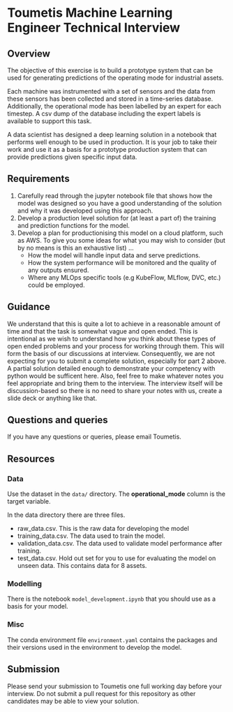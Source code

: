 # Toumetis Machine Learning Engineer Technical Interview

## Overview
The objective of this exercise is to build a prototype system that can be used for generating predictions of the operating mode for industrial assets.

Each machine was instrumented with a set of sensors and the data from these sensors has been collected and stored in a time-series database. 
Additionally, the operational mode has been labelled by an expert for each timestep. A csv dump of the database including the expert labels is available to support this task.

A data scientist has designed a deep learning solution in a notebook that performs well enough to be used in production. It is your job to take their work and use it as a basis for a prototype production system that can provide predictions given specific input data.

## Requirements
1. Carefully read through the jupyter notebook file that shows how the model was designed so you have a good understanding of the solution and why it was developed using this approach.
2. Develop a production level solution for (at least a part of) the training and prediction functions for the model.
3. Develop a plan for productionising this model on a cloud platform, such as AWS. To give you some ideas for what you may wish to consider (but by no means is this an exhaustive list) ... 
    - How the model will handle input data and serve predictions.
    - How the system performance will be monitored and the quality of any outputs ensured.
    - Where any MLOps specific tools (e.g KubeFlow, MLflow, DVC, etc.) could be employed.

## Guidance
We understand that this is quite a lot to achieve in a reasonable amount of time and that the task is somewhat vague and open ended. This is intentional as we wish to understand how you think about these types of open ended problems and your process for working through them. This will form the basis of our discussions at interview.  Consequently, we are not expecting for you to submit a complete solution, especially for part 2 above. A partial solution detailed enough to demonstrate your competency with python would be sufficent here. Also, feel free to make whatever notes you feel appropriate and bring them to the interview. The interview itself will be discussion-based so there is no need to share your notes with us, create a slide deck or anything like that.

## Questions and queries
If you have any questions or queries, please email Toumetis.

## Resources

### Data
Use the dataset in the `data/` directory. The **operational_mode** column is the target variable.

In the data directory there are three files. 
- raw_data.csv. This is the raw data for developing the model
- training_data.csv. The data used to train the model.
- validation_data.csv. The data used to validate model performance after training.
- test_data.csv. Hold out set for you to use for evaluating the model on unseen data. This contains data for 8 assets.

### Modelling
There is the notebook `model_development.ipynb` that you should use as a basis for your model.

### Misc
The conda environment file `environment.yaml` contains the packages and their versions used in the environment to develop the model.

## Submission
Please send your submission to Toumetis one full working day before your interview. Do not submit a pull request for this repository as other candidates may be able to view your solution.

